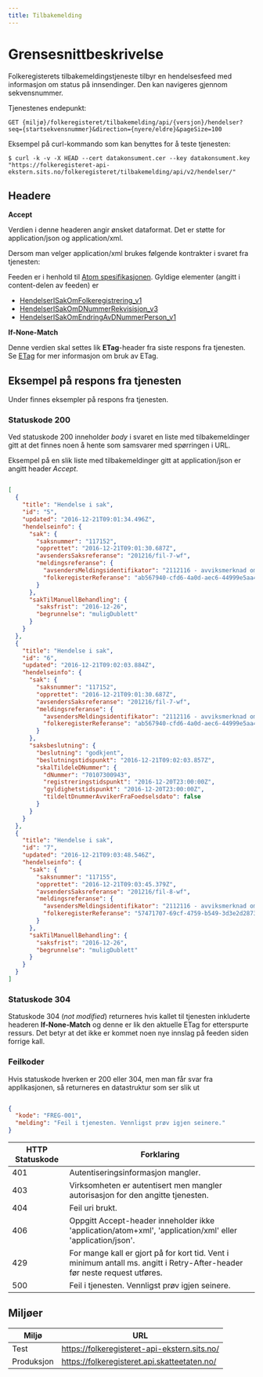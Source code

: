 ```yaml
---
title: Tilbakemelding
---
```


# Grensesnittbeskrivelse
Folkeregisterets tilbakemeldingstjeneste tilbyr en hendelsesfeed med informasjon om status på innsendinger. Den kan navigeres gjennom sekvensnummer. 

Tjenestenes endepunkt:

`GET {miljø}/folkeregisteret/tilbakemelding/api/{versjon}/hendelser?seq={startsekvensnummer}&direction={nyere/eldre}&pageSize=100`

Eksempel på curl-kommando som kan benyttes for å teste tjenesten:

`$ curl -k -v -X HEAD --cert datakonsument.cer --key datakonsument.key "https://folkeregisteret-api-ekstern.sits.no/folkeregisteret/tilbakemelding/api/v2/hendelser/"`

## Headere

**Accept**

Verdien i denne headeren angir ønsket dataformat. Det er støtte for application/json og application/xml.

Dersom man velger application/xml brukes følgende kontrakter i svaret fra tjenesten:

Feeden er i henhold til [Atom spesifikasjonen](http://www.ietf.org/rfc/rfc4287.txt). Gyldige elementer (angitt i content-delen av feeden) er 
* [HendelserISakOmFolkeregistrering_v1](../kontrakter/HendelserISakOmFolkeregistrering_1.0.xsd)
* [HendelserISakOmDNummerRekvisisjon_v3](../kontrakter/HendelserISakOmDNummerRekvisisjon_3.0.xsd)
* [HendelserISakOmEndringAvDNummerPerson_v1](../kontrakter/HendelserISakOmEndringAvDNummerPerson_1.0.xsd)

**If-None-Match**

Denne verdien skal settes lik **ETag**-header fra siste respons fra tjenesten. Se [ETag](https://developer.mozilla.org/en-US/docs/Web/HTTP/Headers/ETag) for mer informasjon om bruk av ETag.

## Eksempel på respons fra tjenesten
Under finnes eksempler på respons fra tjenesten.

### Statuskode 200
Ved statuskode 200 inneholder *body* i svaret en liste med tilbakemeldinger gitt at det finnes noen å hente som samsvarer med spørringen i URL.

Eksempel på en slik liste med tilbakemeldinger gitt at application/json er angitt header *Accept*.
```json

[
  {
    "title": "Hendelse i sak",
    "id": "5",
    "updated": "2016-12-21T09:01:34.496Z",
    "hendelseinfo": {
      "sak": {
        "saksnummer": "117152",
        "opprettet": "2016-12-21T09:01:30.687Z",
        "avsendersSaksreferanse": "201216/fil-7-wf",
        "meldingsreferanse": {
          "avsendersMeldingsidentifikator": "2112116 - avviksmerknad om dublett og merknad om forkortet navn",
          "folkeregisterReferanse": "ab567940-cfd6-4a0d-aec6-44999e5aa4b1"
        }
      },
      "sakTilManuellBehandling": {
        "saksfrist": "2016-12-26",
        "begrunnelse": "muligDublett"
      }
    }
  },
  {
    "title": "Hendelse i sak",
    "id": "6",
    "updated": "2016-12-21T09:02:03.884Z",
    "hendelseinfo": {
      "sak": {
        "saksnummer": "117152",
        "opprettet": "2016-12-21T09:01:30.687Z",
        "avsendersSaksreferanse": "201216/fil-7-wf",
        "meldingsreferanse": {
          "avsendersMeldingsidentifikator": "2112116 - avviksmerknad om dublett og merknad om forkortet navn",
          "folkeregisterReferanse": "ab567940-cfd6-4a0d-aec6-44999e5aa4b1"
        }
      },
      "saksbeslutning": {
        "beslutning": "godkjent",
        "beslutningstidspunkt": "2016-12-21T09:02:03.857Z",
        "skalTildeleDNummer": {
          "dNummer": "70107300943",
          "registreringstidspunkt": "2016-12-20T23:00:00Z",
          "gyldighetstidspunkt": "2016-12-20T23:00:00Z",
          "tildeltDnummerAvvikerFraFoedselsdato": false
        }
      }
    }
  },
  {
    "title": "Hendelse i sak",
    "id": "7",
    "updated": "2016-12-21T09:03:48.546Z",
    "hendelseinfo": {
      "sak": {
        "saksnummer": "117155",
        "opprettet": "2016-12-21T09:03:45.379Z",
        "avsendersSaksreferanse": "201216/fil-8-wf",
        "meldingsreferanse": {
          "avsendersMeldingsidentifikator": "2112116 - avviksmerknad om dublett og merknad om forkortet navn",
          "folkeregisterReferanse": "57471707-69cf-4759-b549-3d3e2d2873fa"
        }
      },
      "sakTilManuellBehandling": {
        "saksfrist": "2016-12-26",
        "begrunnelse": "muligDublett"
      }
    }
  }
]
```

### Statuskode 304
Statuskode 304 (_not modified_) returneres hvis kallet til tjenesten inkluderte headeren **If-None-Match** og denne er lik den aktuelle ETag for etterspurte ressurs. Det betyr at det ikke er kommet noen nye innslag på feeden siden forrige kall.

### Feilkoder
Hvis statuskode hverken er 200 eller 304, men man får svar fra applikasjonen, så returneres en datastruktur som ser slik ut

```json

{
  "kode": "FREG-001",
  "melding": "Feil i tjenesten. Vennligst prøv igjen seinere."
}
```

| HTTP Statuskode |  Forklaring |
|----------|-------|
| 401 | Autentiseringsinformasjon mangler. |
| 403 | Virksomheten er autentisert men mangler autorisasjon for den angitte tjenesten. |
| 404 | Feil uri brukt. |
| 406 | Oppgitt Accept-header inneholder ikke 'application/atom+xml', 'application/xml' eller 'application/json'. |
| 429 | For mange kall er gjort på for kort tid. Vent i minimum antall ms. angitt i Retry-After-header før neste request utføres. |
| 500 | Feil i tjenesten. Vennligst prøv igjen seinere. |

## Miljøer

| Miljø | URL | 
|-------|-----|
| Test | https://folkeregisteret-api-ekstern.sits.no/ | 
| Produksjon | https://folkeregisteret.api.skatteetaten.no/ |  
